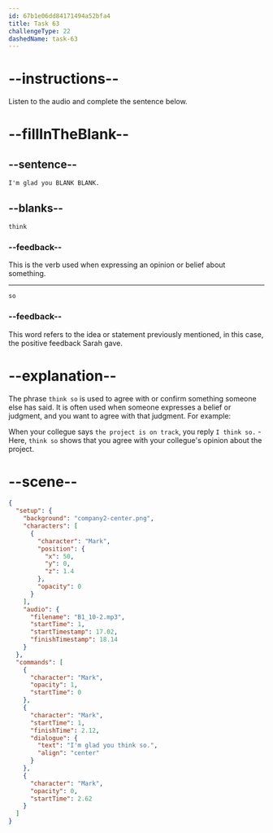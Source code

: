 ```yaml
---
id: 67b1e06dd84171494a52bfa4
title: Task 63
challengeType: 22
dashedName: task-63
---
```


<!-- (Audio) Mark: I'm glad you think so. -->

# --instructions--

Listen to the audio and complete the sentence below.

# --fillInTheBlank--

## --sentence--

`I'm glad you BLANK BLANK.`

## --blanks--

`think`

### --feedback--

This is the verb used when expressing an opinion or belief about something.

---

`so`

### --feedback--

This word refers to the idea or statement previously mentioned, in this case, the positive feedback Sarah gave.

# --explanation--

The phrase `think so` is used to agree with or confirm something someone else has said. It is often used when someone expresses a belief or judgment, and you want to agree with that judgment. For example:

When your collegue says `the project is on track`, you reply `I think so.` - Here, `think so` shows that you agree with your collegue's opinion about the project.

# --scene--

```json
{
  "setup": {
    "background": "company2-center.png",
    "characters": [
      {
        "character": "Mark",
        "position": {
          "x": 50,
          "y": 0,
          "z": 1.4
        },
        "opacity": 0
      }
    ],
    "audio": {
      "filename": "B1_10-2.mp3",
      "startTime": 1,
      "startTimestamp": 17.02,
      "finishTimestamp": 18.14
    }
  },
  "commands": [
    {
      "character": "Mark",
      "opacity": 1,
      "startTime": 0
    },
    {
      "character": "Mark",
      "startTime": 1,
      "finishTime": 2.12,
      "dialogue": {
        "text": "I'm glad you think so.",
        "align": "center"
      }
    },
    {
      "character": "Mark",
      "opacity": 0,
      "startTime": 2.62
    }
  ]
}
```
